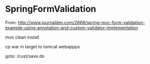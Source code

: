 SpringFormValidation
====================

From:
http://www.journaldev.com/2668/spring-mvc-form-validation-example-using-annotation-and-custom-validator-implementation

mvn clean install

cp war in target to tomcat webappps

goto: <webapp root>/cust/save.do
